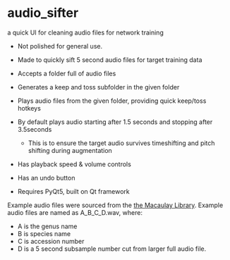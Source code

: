 # audio_sifter
a quick UI for cleaning audio files for network training

- Not polished for general use.
- Made to quickly sift 5 second audio files for target training data
- Accepts a folder full of audio files
- Generates a keep and toss subfolder in the given folder
- Plays audio files from the given folder, providing quick keep/toss hotkeys
- By default plays audio starting after 1.5 seconds and stopping after 3.5seconds
  - This is to ensure the target audio survives timeshifting and pitch shifting during augmentation
- Has playback speed & volume controls
- Has an undo button

- Requires PyQt5, built on Qt framework

Example audio files were sourced from the [the Macaulay Library](https://www.macaulaylibrary.org/).
Example audio files are named as A_B_C_D.wav, where:
 - A is the genus name
 - B is species name
 - C is accession number
 - D is a 5 second subsample number cut from larger full audio file.
